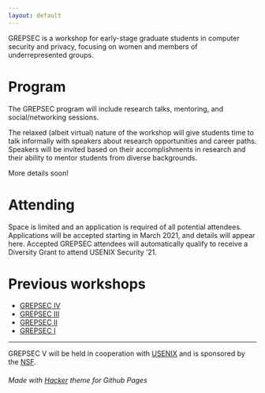 ```yaml
---
layout: default
---
```


GREPSEC is a workshop for early-stage graduate students in computer security and privacy, focusing on women and members of underrepresented groups.

# Program

The GREPSEC program will include research talks, mentoring, and social/networking sessions.

The relaxed (albeit virtual) nature of the workshop will give students time to talk informally with speakers about research opportunities and career paths. Speakers will be invited based on their accomplishments in research and their ability to mentor students from diverse backgrounds.

More details soon!

# Attending

Space is limited and an application is required of all potential attendees. Applications will be accepted starting in March 2021, and details will appear here. Accepted GREPSEC attendees will automatically qualify to receive a Diversity Grant to attend USENIX Security ’21.

# Previous workshops

*  [GREPSEC IV](https://www.ieee-security.org/grepsec/index-gs4.html)
*  [GREPSEC III](https://www.ieee-security.org/grepsec/index-gs3.html)
*  [GREPSEC II](https://www.ieee-security.org/grepsec/grepsec2)
*  [GREPSEC I](https://www.ieee-security.org/grepsec/grepsec1/)

* * *
GREPSEC V will be held in cooperation with [USENIX](https://usenix.org) and is sponsored by the [NSF](https://nsf.gov).


###### Made with [Hacker](https://pages-themes.github.io/hacker/) theme for Github Pages
